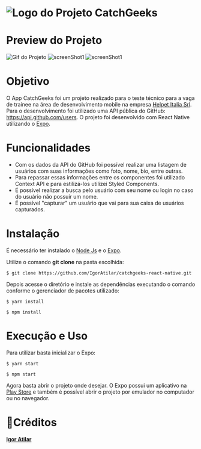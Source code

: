 # ![Logo do Projeto](https://i.imgur.com/XizXlYt.png) CatchGeeks

# Preview do Projeto

![Gif do Projeto](https://media.giphy.com/media/qZrvRKVQepofSWoOiZ/giphy.gif)
<img src="https://i.imgur.com/l1ZFdtq.png" alt="screenShot1" />
<img src="https://i.imgur.com/Gb0NJx0.png" alt="screenShot1" />

# Objetivo

O App CatchGeeks foi um projeto realizado para o teste técnico para a vaga de trainee na área de desenvolvimento mobile na empresa [Helpet Italia Srl](https://www.helpetapp.com/). Para o desenvolvimento foi utilizado uma API pública do GitHub: https://api.github.com/users. O projeto foi desenvolvido com React Native utilizando o [Expo](https://expo.io/).

# Funcionalidades

- Com os dados da API do GitHub foi possível realizar uma listagem de usuários com suas informações como foto, nome, bio, entre outras. 
- Para repassar essas informações entre os componentes foi utilizado Context API e para estilizá-los utilizei Styled Components.
- É possível realizar a busca pelo usuário com seu nome ou login no caso do usuário não possuir um nome. 
- É possível "capturar" um usuário que vai para sua caixa de usuários capturados.

# Instalação

É necessário ter instalado o [Node Js](https://nodejs.org/en/) e o [Expo](https://docs.expo.io/get-started/installation/).

Utilize o comando **git clone** na pasta escolhida:

```
$ git clone https://github.com/IgorAtilar/catchgeeks-react-native.git
```

Depois acesse o diretório e instale as dependências executando o comando conforme o gerenciador de pacotes utilizado:

```
$ yarn install
```

```
$ npm install
```

# Execução e Uso

Para utilizar basta inicializar o Expo:

```
$ yarn start
```

```
$ npm start
```

Agora basta abrir o projeto onde desejar. O Expo possui um aplicativo na [Play Store](https://play.google.com/store/apps/details?id=host.exp.exponent) e também é possível abrir o projeto por emulador no computador ou no navegador.

# :butterfly:Créditos

<b>[Igor Atilar](https://www.linkedin.com/in/igor-atilar-b61a14201/)</b>

